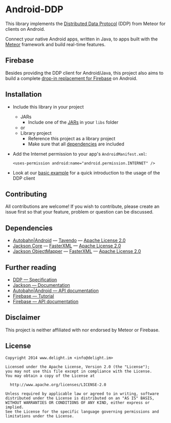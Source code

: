 # Android-DDP

This library implements the [Distributed Data Protocol](https://www.meteor.com/ddp) (DDP) from Meteor for clients on Android.

Connect your native Android apps, written in Java, to apps built with the [Meteor](https://www.meteor.com/) framework and build real-time features.

## Firebase

Besides providing the DDP client for Android/Java, this project also aims to build a complete [drop-in replacement for Firebase](Firebase.md) on Android.

## Installation

 * Include this library in your project
   * JARs
     * Include one of the [JARs](Android/JARs) in your `libs` folder
   * or
   * Library project
     * Reference this project as a library project
	 * Make sure that all [dependencies](#dependencies) are included
 * Add the Internet permission to your app's `AndroidManifest.xml`:

    `<uses-permission android:name="android.permission.INTERNET" />`

 * Look at our [basic example](Examples/DDP/) for a quick introduction to the usage of the DDP client

## Contributing

All contributions are welcome! If you wish to contribute, please create an issue first so that your feature, problem or question can be discussed.

## Dependencies

 * [Autobahn|Android](http://autobahn.ws/android/gettingstarted.html#add-jars-to-your-project) — [Tavendo](https://github.com/tavendo/AutobahnAndroid) — [Apache License 2.0](http://www.apache.org/licenses/LICENSE-2.0.html)
 * [Jackson Core](http://autobahn.ws/android/gettingstarted.html#add-jars-to-your-project) — [FasterXML](https://github.com/FasterXML/jackson-core) — [Apache License 2.0](http://www.apache.org/licenses/LICENSE-2.0.html)
 * [Jackson ObjectMapper](http://autobahn.ws/android/gettingstarted.html#add-jars-to-your-project) — [FasterXML](https://github.com/FasterXML/jackson-core) — [Apache License 2.0](http://www.apache.org/licenses/LICENSE-2.0.html)

## Further reading

 * [DDP — Specification](https://github.com/meteor/meteor/blob/devel/packages/ddp/DDP.md)
 * [Jackson — Documentation](http://wiki.fasterxml.com/JacksonDocumentation)
 * [Autobahn|Android — API documentation](http://autobahn.ws/android/_gen/packages.html)
 * [Firebase — Tutorial](https://www.firebase.com/docs/android/guide/)
 * [Firebase — API documentation](https://www.firebase.com/docs/java-api/javadoc/index.html)

## Disclaimer

This project is neither affiliated with nor endorsed by Meteor or Firebase.

## License

```
Copyright 2014 www.delight.im <info@delight.im>

Licensed under the Apache License, Version 2.0 (the "License");
you may not use this file except in compliance with the License.
You may obtain a copy of the License at

  http://www.apache.org/licenses/LICENSE-2.0

Unless required by applicable law or agreed to in writing, software
distributed under the License is distributed on an "AS IS" BASIS,
WITHOUT WARRANTIES OR CONDITIONS OF ANY KIND, either express or implied.
See the License for the specific language governing permissions and
limitations under the License.
```
